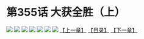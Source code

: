 # 第355话 大获全胜（上）
![](https://mhpic.xiaomingtaiji.net/comic/D/斗破苍穹拆分版/355话/1.jpg-zymk.middle.webp)
![](https://mhpic.xiaomingtaiji.net/comic/D/斗破苍穹拆分版/355话/2.jpg-zymk.middle.webp)
![](https://mhpic.xiaomingtaiji.net/comic/D/斗破苍穹拆分版/355话/3.jpg-zymk.middle.webp)
![](https://mhpic.xiaomingtaiji.net/comic/D/斗破苍穹拆分版/355话/4.jpg-zymk.middle.webp)
![](https://mhpic.xiaomingtaiji.net/comic/D/斗破苍穹拆分版/355话/5.jpg-zymk.middle.webp)
![](https://mhpic.xiaomingtaiji.net/comic/D/斗破苍穹拆分版/355话/6.jpg-zymk.middle.webp)
![](https://mhpic.xiaomingtaiji.net/comic/D/斗破苍穹拆分版/355话/7.jpg-zymk.middle.webp)
[【上一章】](./354.md)
[【目录】](./READMD.md)
[【下一章】](./356.md)
